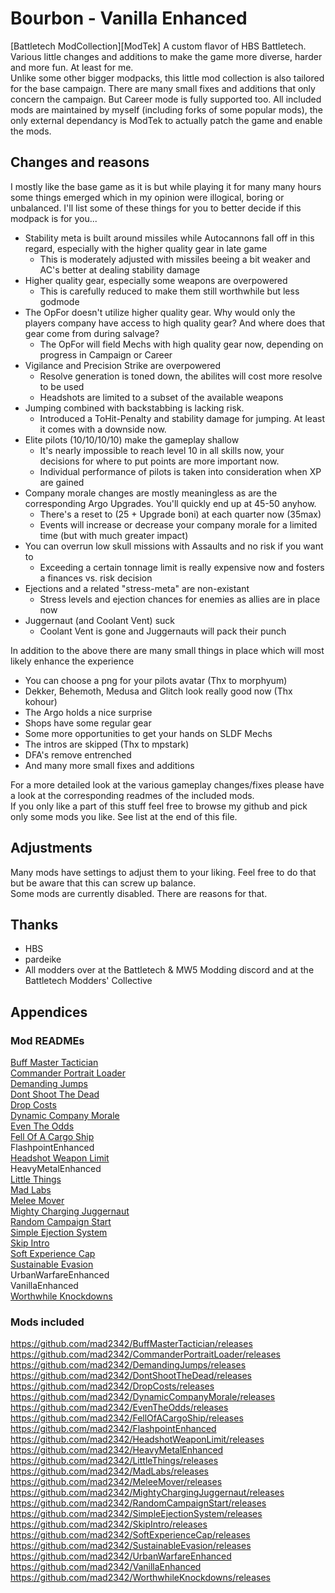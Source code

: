 # Bourbon - Vanilla Enhanced

[Battletech ModCollection][ModTek] A custom flavor of HBS Battletech. Various little changes and additions to make the game more diverse, harder and more fun. At least for me.  
Unlike some other bigger modpacks, this little mod collection is also tailored for the base campaign. There are many small fixes and additions that only concern the campaign. But Career mode is fully supported too.
All included mods are maintained by myself (including forks of some popular mods), the only external dependancy is ModTek to actually patch the game and enable the mods.



## Changes and reasons
I mostly like the base game as it is but while playing it for many many hours some things emerged which in my opinion were illogical, boring or unbalanced. I'll list some of these things for you to better decide if this modpack is for you...  

* Stability meta is built around missiles while Autocannons fall off in this regard, especially with the higher quality gear in late game
	* This is moderately adjusted with missiles beeing a bit weaker and AC's better at dealing stability damage
* Higher quality gear, especially some weapons are overpowered
	* This is carefully reduced to make them still worthwhile but less godmode
* The OpFor doesn't utilize higher quality gear. Why would only the players company have access to high quality gear? And where does that gear come from during salvage?
	* The OpFor will field Mechs with high quality gear now, depending on progress in Campaign or Career
* Vigilance and Precision Strike are overpowered
	* Resolve generation is toned down, the abilites will cost more resolve to be used
	* Headshots are limited to a subset of the available weapons
* Jumping combined with backstabbing is lacking risk.
	* Introduced a ToHit-Penalty and stability damage for jumping. At least it comes with a downside now.
* Elite pilots (10/10/10/10) make the gameplay shallow
	* It's nearly impossible to reach level 10 in all skills now, your decisions for where to put points are more important now.
	* Individual performance of pilots is taken into consideration when XP are gained
* Company morale changes are mostly meaningless as are the corresponding Argo Upgrades. You'll quickly end up at 45-50 anyhow.
	* There's a reset to (25 + Upgrade boni) at each quarter now (35max)
	* Events will increase or decrease your company morale for a limited time (but with much greater impact)
* You can overrun low skull missions with Assaults and no risk if you want to
	* Exceeding a certain tonnage limit is really expensive now and fosters a finances vs. risk decision
* Ejections and a related "stress-meta" are non-existant
	* Stress levels and ejection chances for enemies as allies are in place now
* Juggernaut (and Coolant Vent) suck
	* Coolant Vent is gone and Juggernauts will pack their punch
	
In addition to the above there are many small things in place which will most likely enhance the experience

* You can choose a png for your pilots avatar (Thx to morphyum)
* Dekker, Behemoth, Medusa and Glitch look really good now (Thx kohour)
* The Argo holds a nice surprise
* Shops have some regular gear
* Some more opportunities to get your hands on SLDF Mechs
* The intros are skipped (Thx to mpstark)
* DFA's remove entrenched
* And many more small fixes and additions
	
For a more detailed look at the various gameplay changes/fixes please have a look at the corresponding readmes of the included mods.  
If you only like a part of this stuff feel free to browse my github and pick only some mods you like. See list at the end of this file.
	
	

## Adjustments
Many mods have settings to adjust them to your liking. Feel free to do that but be aware that this can screw up balance.  
Some mods are currently disabled. There are reasons for that.



## Thanks
* HBS
* pardeike
* All modders over at the Battletech & MW5 Modding discord and at the Battletech Modders' Collective



## Appendices

### Mod READMEs
[Buff Master Tactician](./BuffMasterTactician/README.md)  
[Commander Portrait Loader](./CommanderPortraitLoader/README.md)  
[Demanding Jumps](./DemandingJumps/README.md)  
[Dont Shoot The Dead](./DontShootTheDead/README.md)  
[Drop Costs](./DropCosts/README.md)  
[Dynamic Company Morale](./DynamicCompanyMorale/README.md)  
[Even The Odds](./EvenTheOdds/README.md)  
[Fell Of A Cargo Ship](./FellOfACargoShip/README.md)  
FlashpointEnhanced  
[Headshot Weapon Limit](./HeadshotWeaponLimit/README.md)  
HeavyMetalEnhanced  
[Little Things](./LittleThings/README.md)  
[Mad Labs](./MadLabs/README.md)  
[Melee Mover](./MeleeMover/README.md)  
[Mighty Charging Juggernaut](./MightyChargingJuggernaut/README.md)  
[Random Campaign Start](./RandomCampaignStart/README.md)  
[Simple  Ejection System](./SimpleEjectionSystem/README.md)  
[Skip Intro](./SkipIntro/README.md)  
[Soft Experience Cap](./SoftExperienceCap/README.md)  
[Sustainable Evasion](./SustainableEvasion/README.md)  
UrbanWarfareEnhanced  
VanillaEnhanced  
[Worthwhile Knockdowns](./WorthwhileKnockdowns/README.md)  

### Mods included
https://github.com/mad2342/BuffMasterTactician/releases   
https://github.com/mad2342/CommanderPortraitLoader/releases   
https://github.com/mad2342/DemandingJumps/releases  
https://github.com/mad2342/DontShootTheDead/releases   
https://github.com/mad2342/DropCosts/releases  
https://github.com/mad2342/DynamicCompanyMorale/releases   
https://github.com/mad2342/EvenTheOdds/releases  
https://github.com/mad2342/FellOfACargoShip/releases  
https://github.com/mad2342/FlashpointEnhanced  
https://github.com/mad2342/HeadshotWeaponLimit/releases  
https://github.com/mad2342/HeavyMetalEnhanced  
https://github.com/mad2342/LittleThings/releases  
https://github.com/mad2342/MadLabs/releases  
https://github.com/mad2342/MeleeMover/releases  
https://github.com/mad2342/MightyChargingJuggernaut/releases  
https://github.com/mad2342/RandomCampaignStart/releases  
https://github.com/mad2342/SimpleEjectionSystem/releases  
https://github.com/mad2342/SkipIntro/releases  
https://github.com/mad2342/SoftExperienceCap/releases  
https://github.com/mad2342/SustainableEvasion/releases 
https://github.com/mad2342/UrbanWarfareEnhanced   
https://github.com/mad2342/VanillaEnhanced  
https://github.com/mad2342/WorthwhileKnockdowns/releases  